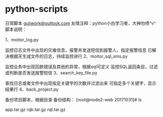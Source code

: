 # python-scripts


日常脚本
gujiwork@outlook.com
友情注释：python小白学习者，大神勿喷^v^
脚本说明：

1、moitor_log.py

监控日志文件中出现的灾难信息，报警并发送短信到报警人，指定报警信息
已解决根据天生成文件的日志，持续监控进行
2、moitor_sql_sms.py

监控业务中出现回款错误及其他的异常，根据sql可定义
监控SQL返回条目，过滤或判断是否发送报警短信
3、search_key_file.py

查找日志或者文件中出现指定关键字的次数并过滤出来
可指定多个关键字，显示结果行
4、back_project.py

备份项目脚本，根据目录
备份结构：
[root@node2-web 20171031]# ls

app.tar.gz rqb.tar.gz rqt.tar.gz
